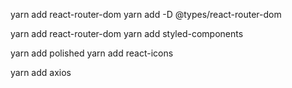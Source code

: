 yarn add react-router-dom
yarn add -D @types/react-router-dom

yarn add react-router-dom
yarn add styled-components

yarn add polished 
yarn add react-icons 

yarn add axios